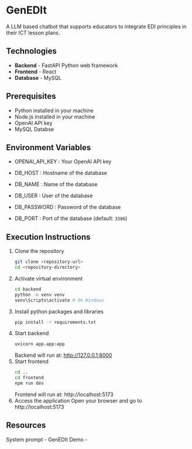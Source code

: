 # GenEDIt
A LLM based chatbot that supports educators to integrate EDI principles in their ICT lesson plans. 

## Technologies
- **Backend** - FastAPI Python web framework
- **Frontend** - React
- **Database** - MySQL

## Prerequisites 
- Python installed in your machine
- Node.js installed in your machine
- OpenAI API key
- MySQL Databse

## Environment Variables
- OPENAI_API_KEY : Your OpenAI API key

- DB_HOST : Hostname of the database
- DB_NAME : Name of the database
- DB_USER : User of the database
- DB_PASSWORD : Password of the database
- DB_PORT : Port of the database (default: `3306`)

## Execution Instructions
1. Clone the repository
   ```bash
   git clone <repository-url>
   cd <repository-directory>
   ```
2. Activate virtual environment
   ```bash
   cd backend
   python -m venv venv
   venv\Scripts\activate # On Windows
   ```
3. Install python packages and libraries
   ```bash
   pip install -r requirements.txt
   ```
4. Start backend
   ```bash
   uvicorn app.app:app 
   ```
   Backend will run at: http://127.0.0.1:8000
5. Start frontend
   ```bash
   cd ..
   cd frontend
   npm run dev
   ```
   Frontend will run at: http://localhost:5173
6. Access the application
   Open your browser and go to http://localhost:5173

## Resources
System prompt - 
GenEDIt Demo - 
